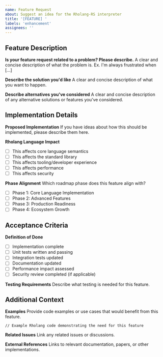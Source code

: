 ```yaml
---
name: Feature Request
about: Suggest an idea for the Rholang-RS interpreter
title: '[FEATURE] '
labels: 'enhancement'
assignees: ''
---
```


## Feature Description

**Is your feature request related to a problem? Please describe.**
A clear and concise description of what the problem is. Ex. I'm always frustrated when [...]

**Describe the solution you'd like**
A clear and concise description of what you want to happen.

**Describe alternatives you've considered**
A clear and concise description of any alternative solutions or features you've considered.

## Implementation Details

**Proposed Implementation**
If you have ideas about how this should be implemented, please describe them here.

**Rholang Language Impact**
- [ ] This affects core language semantics
- [ ] This affects the standard library
- [ ] This affects tooling/developer experience
- [ ] This affects performance
- [ ] This affects security

**Phase Alignment**
Which roadmap phase does this feature align with?
- [ ] Phase 1: Core Language Implementation
- [ ] Phase 2: Advanced Features  
- [ ] Phase 3: Production Readiness
- [ ] Phase 4: Ecosystem Growth

## Acceptance Criteria

**Definition of Done**
- [ ] Implementation complete
- [ ] Unit tests written and passing
- [ ] Integration tests updated
- [ ] Documentation updated
- [ ] Performance impact assessed
- [ ] Security review completed (if applicable)

**Testing Requirements**
Describe what testing is needed for this feature.

## Additional Context

**Examples**
Provide code examples or use cases that would benefit from this feature.

```rholang
// Example Rholang code demonstrating the need for this feature
```

**Related Issues**
Link any related issues or discussions.

**External References**
Links to relevant documentation, papers, or other implementations.